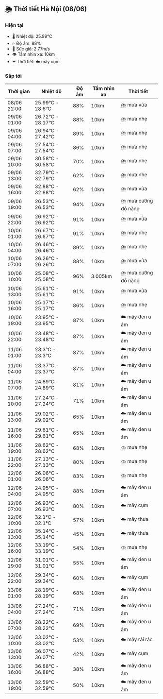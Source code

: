 ## 🌦️ Thời tiết Hà Nội (08/06)

### Hiện tại

- 🌡️ Nhiệt độ: 25.99℃
- 💦 Độ ẩm: 88%
- 💨 Sức gió: 2.77m/s
- 👁️ Tầm nhìn xa: 10km
- ☂️ Thời tiết: ☁️ mây cụm

### Sắp tới

| Thời gian | Nhiệt độ | Độ ẩm | Tầm nhìn xa | Thời tiết |
| --- | --- | --- | --- | --- |
| 08/06 22:00 | 25.99℃ - 28.6℃ | 88% | 10km | ⛈️ mưa vừa |
| 09/06 01:00 | 26.72℃ - 28.17℃ | 88% | 10km | ⛈️ mưa nhẹ |
| 09/06 04:00 | 26.94℃ - 27.42℃ | 89% | 10km | ⛈️ mưa nhẹ |
| 09/06 07:00 | 27.54℃ - 27.54℃ | 86% | 10km | ⛈️ mưa nhẹ |
| 09/06 10:00 | 30.58℃ - 30.58℃ | 70% | 10km | ⛈️ mưa nhẹ |
| 09/06 13:00 | 32.79℃ - 32.79℃ | 62% | 10km | ⛈️ mưa nhẹ |
| 09/06 16:00 | 32.88℃ - 32.88℃ | 62% | 10km | ⛈️ mưa vừa |
| 09/06 19:00 | 26.53℃ - 26.53℃ | 94% | 10km | ⛈️ mưa cường độ nặng |
| 09/06 22:00 | 26.92℃ - 26.92℃ | 91% | 10km | ⛈️ mưa vừa |
| 10/06 01:00 | 26.67℃ - 26.67℃ | 91% | 10km | ⛈️ mưa nhẹ |
| 10/06 04:00 | 26.46℃ - 26.46℃ | 89% | 10km | ⛈️ mưa nhẹ |
| 10/06 07:00 | 26.26℃ - 26.26℃ | 88% | 10km | ⛈️ mưa vừa |
| 10/06 10:00 | 25.08℃ - 25.08℃ | 96% | 3.005km | ⛈️ mưa cường độ nặng |
| 10/06 13:00 | 25.61℃ - 25.61℃ | 91% | 10km | ⛈️ mưa vừa |
| 10/06 16:00 | 25.17℃ - 25.17℃ | 86% | 10km | ⛈️ mưa nhẹ |
| 10/06 19:00 | 23.95℃ - 23.95℃ | 87% | 10km | ☁️ mây đen u ám |
| 10/06 22:00 | 23.48℃ - 23.48℃ | 87% | 10km | ☁️ mây đen u ám |
| 11/06 01:00 | 23.3℃ - 23.3℃ | 87% | 10km | ☁️ mây đen u ám |
| 11/06 04:00 | 23.37℃ - 23.37℃ | 87% | 10km | ☁️ mây đen u ám |
| 11/06 07:00 | 24.89℃ - 24.89℃ | 81% | 10km | ☁️ mây đen u ám |
| 11/06 10:00 | 27.24℃ - 27.24℃ | 71% | 10km | ☁️ mây đen u ám |
| 11/06 13:00 | 29.02℃ - 29.02℃ | 65% | 10km | ☁️ mây đen u ám |
| 11/06 16:00 | 29.61℃ - 29.61℃ | 65% | 10km | ☁️ mây đen u ám |
| 11/06 19:00 | 28.62℃ - 28.62℃ | 68% | 10km | ⛈️ mưa nhẹ |
| 11/06 22:00 | 27.13℃ - 27.13℃ | 80% | 10km | ⛈️ mưa nhẹ |
| 12/06 01:00 | 26.06℃ - 26.06℃ | 83% | 10km | ⛈️ mưa nhẹ |
| 12/06 04:00 | 24.95℃ - 24.95℃ | 88% | 10km | ☁️ mây đen u ám |
| 12/06 07:00 | 26.93℃ - 26.93℃ | 80% | 10km | ☁️ mây cụm |
| 12/06 10:00 | 32.1℃ - 32.1℃ | 57% | 10km | ☁️ mây thưa |
| 12/06 13:00 | 35.14℃ - 35.14℃ | 45% | 10km | ☁️ mây thưa |
| 12/06 16:00 | 33.19℃ - 33.19℃ | 54% | 10km | ⛈️ mưa nhẹ |
| 12/06 19:00 | 31.01℃ - 31.01℃ | 55% | 10km | ☁️ mây đen u ám |
| 12/06 22:00 | 29.34℃ - 29.34℃ | 60% | 10km | ☁️ mây cụm |
| 13/06 01:00 | 28.19℃ - 28.19℃ | 68% | 10km | ☁️ mây đen u ám |
| 13/06 04:00 | 27.24℃ - 27.24℃ | 71% | 10km | ☁️ mây đen u ám |
| 13/06 07:00 | 28.22℃ - 28.22℃ | 69% | 10km | ☁️ mây đen u ám |
| 13/06 10:00 | 33.02℃ - 33.02℃ | 53% | 10km | ☁️ mây rải rác |
| 13/06 13:00 | 36.07℃ - 36.07℃ | 42% | 10km | ☁️ mây cụm |
| 13/06 16:00 | 36.88℃ - 36.88℃ | 38% | 10km | ☁️ mây đen u ám |
| 13/06 19:00 | 32.59℃ - 32.59℃ | 50% | 10km | ☁️ mây đen u ám |
